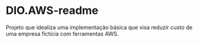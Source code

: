 # DIO.AWS-readme
Projeto que idealiza uma implementação básica que visa reduzir custo de uma empresa fictícia com ferramentas AWS.
